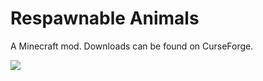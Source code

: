 # Respawnable Animals
A Minecraft mod. Downloads can be found on CurseForge.

![](https://i.imgur.com/NT90JaZ.png)